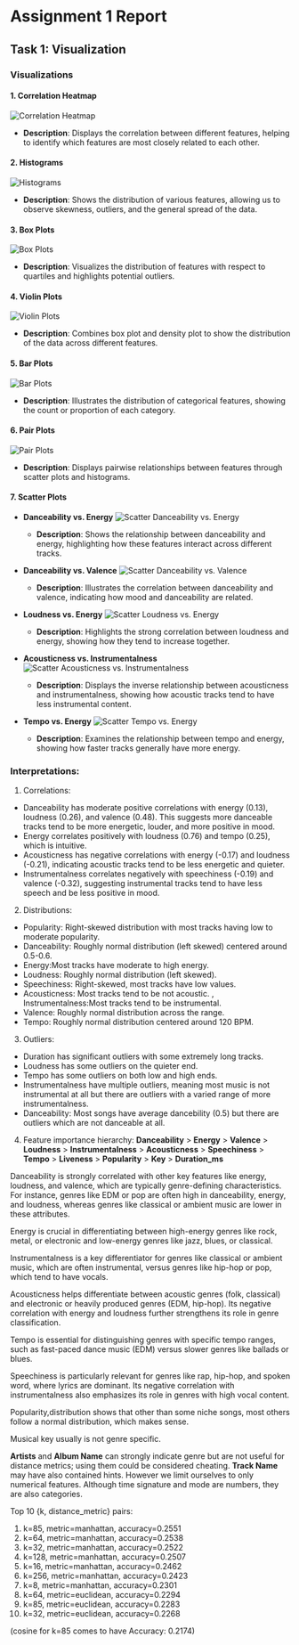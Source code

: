 # Assignment 1 Report

## Task 1: Visualization

### Visualizations

#### 1. Correlation Heatmap
![Correlation Heatmap](./figures/correlation_heatmap.png)
- **Description**: Displays the correlation between different features, helping to identify which features are most closely related to each other.

#### 2. Histograms
![Histograms](./figures/histograms.png)
- **Description**: Shows the distribution of various features, allowing us to observe skewness, outliers, and the general spread of the data.

#### 3. Box Plots
![Box Plots](./figures/box_plots.png)
- **Description**: Visualizes the distribution of features with respect to quartiles and highlights potential outliers.

#### 4. Violin Plots
![Violin Plots](./figures/violin_plots.png)
- **Description**: Combines box plot and density plot to show the distribution of the data across different features.

#### 5. Bar Plots
![Bar Plots](./figures/barplots.png)
- **Description**: Illustrates the distribution of categorical features, showing the count or proportion of each category.

#### 6. Pair Plots
![Pair Plots](./figures/pair_plots.png)
- **Description**: Displays pairwise relationships between features through scatter plots and histograms.

#### 7. Scatter Plots

- **Danceability vs. Energy**
  ![Scatter Danceability vs. Energy](./figures/scatter_danceability_energy.png)
  - **Description**: Shows the relationship between danceability and energy, highlighting how these features interact across different tracks.

- **Danceability vs. Valence**
  ![Scatter Danceability vs. Valence](./figures/scatter_danceability_valence.png)
  - **Description**: Illustrates the correlation between danceability and valence, indicating how mood and danceability are related.

- **Loudness vs. Energy**
  ![Scatter Loudness vs. Energy](./figures/scatter_loudness_energy.png)
  - **Description**: Highlights the strong correlation between loudness and energy, showing how they tend to increase together.

- **Acousticness vs. Instrumentalness**
  ![Scatter Acousticness vs. Instrumentalness](./figures/scatter_acousticness_instrumentalness.png)
  - **Description**: Displays the inverse relationship between acousticness and instrumentalness, showing how acoustic tracks tend to have less instrumental content.

- **Tempo vs. Energy**
  ![Scatter Tempo vs. Energy](./figures/scatter_tempo_energy.png)
  - **Description**: Examines the relationship between tempo and energy, showing how faster tracks generally have more energy.


### Interpretations:

1. Correlations:
- Danceability has moderate positive correlations with energy (0.13), loudness (0.26), and valence (0.48). This suggests more danceable tracks tend to be more energetic, louder, and more positive in mood.
- Energy correlates positively with loudness (0.76) and tempo (0.25), which is intuitive.
- Acousticness has negative correlations with energy (-0.17) and loudness (-0.21), indicating acoustic tracks tend to be less energetic and quieter.
- Instrumentalness correlates negatively with speechiness (-0.19) and valence (-0.32), suggesting instrumental tracks tend to have less speech and be less positive in mood.

2. Distributions:
- Popularity: Right-skewed distribution with most tracks having low to moderate popularity.
- Danceability: Roughly normal distribution (left skewed) centered around 0.5-0.6.
- Energy:Most tracks have moderate to high energy.
- Loudness: Roughly normal distribution (left skewed).
- Speechiness: Right-skewed, most tracks have low values.
- Acousticness: Most tracks tend to be not acoustic.
, Instrumentalness:Most tracks tend to be instrumental.
- Valence: Roughly normal distribution across the range.
- Tempo: Roughly normal distribution centered around 120 BPM.

3. Outliers:
- Duration has significant outliers with some extremely long tracks.
- Loudness has some outliers on the quieter end.
- Tempo has some outliers on both low and high ends.
- Instrumentalness have multiple outliers, meaning most music is not instrumental at all but there are outliers with a varied range of more instrumentalness. 
- Danceability: Most songs have average dancebility (0.5) but there are outliers which are not danceable at all.

4. Feature importance hierarchy:
**Danceability** > **Energy** > **Valence** > **Loudness** > **Instrumentalness** > **Acousticness** > **Speechiness** > **Tempo** > **Liveness** > **Popularity** > **Key** > **Duration_ms**

Danceability is strongly correlated with other key features like energy, loudness, and valence, which are typically genre-defining characteristics. For instance, genres like EDM or pop are often high in danceability, energy, and loudness, whereas genres like classical or ambient music are lower in these attributes.

Energy is crucial in differentiating between high-energy genres like rock, metal, or electronic and low-energy genres like jazz, blues, or classical.

Instrumentalness is a key differentiator for genres like classical or ambient music, which are often instrumental, versus genres like hip-hop or pop, which tend to have vocals.

Acousticness helps differentiate between acoustic genres (folk, classical) and electronic or heavily produced genres (EDM, hip-hop). Its negative correlation with energy and loudness further strengthens its role in genre classification. 

Tempo is essential for distinguishing genres with specific tempo ranges, such as fast-paced dance music (EDM) versus slower genres like ballads or blues.

Speechiness is particularly relevant for genres like rap, hip-hop, and spoken word, where lyrics are dominant. Its negative correlation with instrumentalness also emphasizes its role in genres with high vocal content.

Popularity,distribution shows that other than some niche songs, most others follow a normal distribution, which makes sense.

Musical key usually is not genre specific.

**Artists** and **Album Name** can strongly indicate genre but are not useful for distance metrics; using them could be considered cheating. **Track Name** may have also contained hints. However we limit ourselves to only numerical features. Although time signature and mode are numbers, they are also categories.

Top 10 {k, distance_metric} pairs:
1. k=85, metric=manhattan, accuracy=0.2551
2. k=64, metric=manhattan, accuracy=0.2538
3. k=32, metric=manhattan, accuracy=0.2522
4. k=128, metric=manhattan, accuracy=0.2507
5. k=16, metric=manhattan, accuracy=0.2462
6. k=256, metric=manhattan, accuracy=0.2423
7. k=8, metric=manhattan, accuracy=0.2301
8. k=64, metric=euclidean, accuracy=0.2294
9. k=85, metric=euclidean, accuracy=0.2283
10. k=32, metric=euclidean, accuracy=0.2268

(cosine for k=85 comes to have Accuracy: 0.2174)